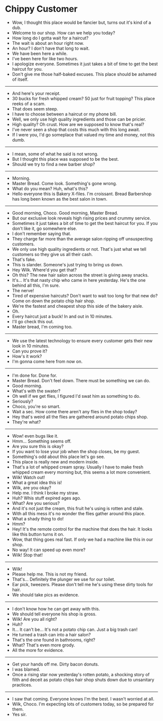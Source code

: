 # Chippy Customer

- Wow, I thought this place would be fancier but, turns out it's kind of a dub.
- Welcome to our shop. How can we help you today?
- How long do I gotta wait for a haircut?
- The wait is about an hour right now.
- An hour? I don't have that long to wait.
- We have been here a while.
- I've been here for like two hours.
- I apologize everyone. Sometimes it just takes a bit of time to get the best haircut for you.
- Don't give me those half-baked excuses. This place should be ashamed of itself.
* * *
- And here's your receipt.
- 30 bucks for fresh whipped cream? 50 just for fruit topping? This place reeks of a scam.
- That does seem steep.
- I have to choose between a haircut or my phone bill.
- Well, we only use high quality ingredients and those can be pricier.
- High quality? Oh crust. How are we supposed to know that's real?
- I've never seen a shop that costs this much with this long await.
- If I were you, I'd go someplace that valued my time and money, not this dumb.
* * *
- I mean, some of what he said is not wrong.
- But I thought this place was supposed to be the best.
- Should we try to find a new barber shop?
* * *
- Morning.
- Master Bread. Come look. Something's gone wrong.
- What do you mean? Huh, what's this?
- Hello everyone this is Bakery X-files. I'm croissant. Bread Barbershop has long been known as the best salon in town.
* * *
- Good morning, Choco. Good morning, Master Bread.
- But our exclusive look reveals high rising prices and crummy service.
- Sometimes it just takes a bit of time to get the best haircut for you. If you don't like it, go somewhere else.
- I don't remember saying that.
- They charge far more than the average salon ripping off unsuspecting customers.
- We only use high quality ingredients or not. That's just what we tell customers so they give us all their cash.
- That's fake.
- This is slander. Someone's just trying to bring us down.
- Hey Wilk. Where'd you get that?
- Oh this? The new hair salon across the street is giving away snacks.
- It's... It's that nasty chip who came in here yesterday. He's the one behind all this, I'm sure.
- The nerve!
- Tired of expensive haircuts? Don't want to wait too long for that new do? Come on down the potato chip hair shop.
- We're the fastest and cheapest shop this side of the bakery aisle.
- Oh.
- Every haircut just a buck! In and out in 10 minutes.
- I'll go check this out.
- Master bread, I'm coming too.
* * *
- We use the latest technology to ensure every customer gets their new look in 10 minutes.
- Can you prove it?
- How's it work?
- I'm gonna come here from now on.
* * *
- I'm done for. Done for.
- Master Bread. Don't feel down. There must be something we can do.
- Good morning.
- What's with the swater?
- Oh well if we get flies, I figured I'd swat him as something to do.
- Seriously?
- Choco, you're so smart.
- Wait a sec. How come there aren't any flies in the shop today?
- Hey that's weird all the flies are gathered around potato chips shop.
- They're what?
* * *
- Wow! even bugs like it.
- Hmm... Something seems off.
- Are you sure this is okay?
- If you want to lose your job when the shop closes, be my guest.
- Something's odd about this place let's go see.
- This place is really new and modern inside.
- That's a lot of whipped cream spray. Usually I have to make fresh whipped cream every morning but, this seems a lot more convenient.
- Wilk! Watch out!
- What a great idea this is!
- Wilk, are you okay?
- Help me. I think I broke my straw.
- Huh? Whis stuff expired ages ago.
- What? Are you serious?
- And it's not just the cream, this fruit he's using is rotten and stale.
- With all this mess it's no wonder the flies gather around this place.
- What a shady thing to do!
- Hmm?
- Hey! It's the remote control for the machine that does the hair. It looks like this button turns it on.
- Wow, that thing goes real fast. If only we had a machine like this in our shop.
- No way! It can speed up even more?
- Wilk! Stop that!
* * *
- Wilk!
- Please help me. This is not my friend.
- That's... Definitely the plunger we use for our toilet.
- Ear pick, tweezers. Please don't tell me he's using these dirty tools for hair.
- We should take pics as evidence.
* * *
- I don't know how he can get away with this.
- We should tell everyone his shop is gross.
- Wilk! Are you all right?
- Huh?
- It... It can't be... It's not a potato chip can. Just a big trash can!
- He turned a trash can into a hair salon?
- That's the one found in bathrooms, right?
- What? That's even more grody.
- All the more for evidence.
* * *
- Get your hands off me. Dirty bacon donuts.
- I was blamed.
- Once a rising star now yesterday's rotten potato, a shocking story of filth and deceit as potato chips hair shop shuts down due to unsanitary practices.
* * *
- I saw that coming. Everyone knows I'm the best. I wasn't worried at all.
- Wilk, Choco. I'm expecting lots of customers today, so be prepared for them.
- Yes sir.
